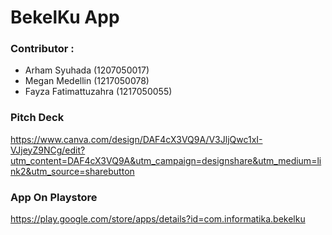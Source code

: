 # BekelKu App

### Contributor :

- Arham Syuhada        (1207050017)
- Megan Medellin       (1217050078)
- Fayza Fatimattuzahra (1217050055)

### Pitch Deck
https://www.canva.com/design/DAF4cX3VQ9A/V3JljQwc1xI-VJjeyZ9NCg/edit?utm_content=DAF4cX3VQ9A&utm_campaign=designshare&utm_medium=link2&utm_source=sharebutton

### App On Playstore
https://play.google.com/store/apps/details?id=com.informatika.bekelku
